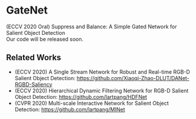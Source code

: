 # GateNet
(ECCV 2020 Oral)  Suppress and Balance: A Simple Gated Network for Salient Object Detection  
Our code will be released soon.
## Related Works
* (ECCV 2020) A Single Stream Network for Robust and Real-time RGB-D Salient Object Detection: https://github.com/Xiaoqi-Zhao-DLUT/DANet-RGBD-Saliency
* (ECCV 2020) Hierarchical Dynamic Filtering Network for RGB-D Salient Object Detection: https://github.com/lartpang/HDFNet
* (CVPR 2020) Multi-scale Interactive Network for Salient Object Detection: https://github.com/lartpang/MINet
